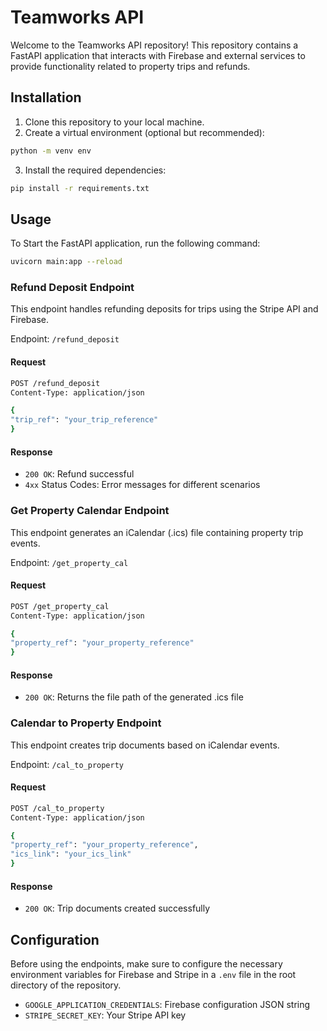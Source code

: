 # Teamworks API

Welcome to the Teamworks API repository! This repository contains a FastAPI application that interacts with Firebase and external services to provide functionality related to property trips and refunds.

## Installation

1. Clone this repository to your local machine.
2. Create a virtual environment (optional but recommended):
```bash
python -m venv env
```
3. Install the required dependencies:
```bash
pip install -r requirements.txt
```

## Usage

To Start the FastAPI application, run the following command:
```bash
uvicorn main:app --reload
```

### Refund Deposit Endpoint

This endpoint handles refunding deposits for trips using the Stripe API and Firebase.

Endpoint: `/refund_deposit`

#### Request

```bash
POST /refund_deposit
Content-Type: application/json

{
"trip_ref": "your_trip_reference"
}
```

#### Response

- `200 OK`: Refund successful
- `4xx` Status Codes: Error messages for different scenarios

### Get Property Calendar Endpoint

This endpoint generates an iCalendar (.ics) file containing property trip events.

Endpoint: `/get_property_cal`

#### Request

```bash
POST /get_property_cal
Content-Type: application/json

{
"property_ref": "your_property_reference"
}
```

#### Response

- `200 OK`: Returns the file path of the generated .ics file

### Calendar to Property Endpoint

This endpoint creates trip documents based on iCalendar events.

Endpoint: `/cal_to_property`

#### Request

```bash
POST /cal_to_property
Content-Type: application/json

{
"property_ref": "your_property_reference",
"ics_link": "your_ics_link"
}
```

#### Response

- `200 OK`: Trip documents created successfully

## Configuration

Before using the endpoints, make sure to configure the necessary environment variables for Firebase and Stripe in a `.env` file in the root directory of the repository.

- `GOOGLE_APPLICATION_CREDENTIALS`: Firebase configuration JSON string
- `STRIPE_SECRET_KEY`: Your Stripe API key

